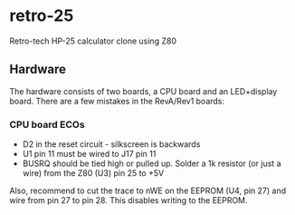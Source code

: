 # retro-25
Retro-tech HP-25 calculator clone using Z80

## Hardware
The hardware consists of two boards, a CPU board and an LED+display board.  There are a few mistakes in the RevA/Rev1 boards:

### CPU board ECOs
* D2 in the reset circuit - silkscreen is backwards
* U1 pin 11 must be wired to J17 pin 11
* BUSRQ should be tied high or pulled up.  Solder a 1k resistor (or just a wire) from the Z80 (U3) pin 25 to +5V

Also, recommend to cut the trace to nWE on the EEPROM (U4, pin 27) and wire from pin 27 to pin 28.  This disables writing to the EEPROM.
